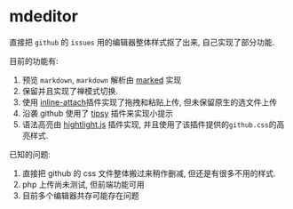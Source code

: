 
mdeditor
===============

直接把 `github` 的 `issues` 用的编辑器整体样式抠了出来, 自己实现了部分功能.

目前的功能有:

1. 预览 `markdown`, `markdown` 解析由 [marked][1] 实现
2. 保留并且实现了禅模式切换.
3. 使用 [inline-attach][2]插件实现了拖拽和粘贴上传, 但未保留原生的选文件上传
4. 沿袭 github 使用了 [tipsy][3] 插件来实现小提示
5. 语法高亮由 [hightlight.js][4] 插件实现, 并且使用了该插件提供的`github.css`的高亮样式.

已知的问题:

1. 直接把 github 的 css 文件整体搬过来稍作删减, 但还是有很多不用的样式.
2. php 上传尚未测试, 但前端功能可用
3. 目前多个编辑器共存可能存在问题

[1]:https://github.com/chjj/marked
[2]:https://github.com/Rovak/InlineAttachment
[3]:https://github.com/jaz303/tipsy
[4]:https://github.com/isagalaev/highlight.js



